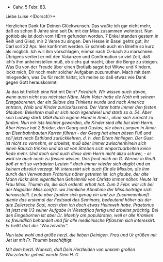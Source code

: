 + Calw, 5 Febr. 83.

Liebe Luise <(Dorsch)>*

Herzlichen Dank für Deinen Glückwunsch. Das wußte ich gar nicht mehr, daß es schon 8 Jahre sind seit Du mit der Miss zusammen wohntest. Nun gottlob sie ist doch vom HErrn gefunden worden. 7 Enkel standen gestern in Reih und Glied, mir 2 Verse zu singen. Den Hesse in Basel gehts gut, ihr Carl soll 22 Apr. hier konfirmirt werden. Er schrieb auch ein Briefle so kurz als möglich. Ich will ihm vorschlagen, einmal nach O.-bach zu marschiren. Übrigens verliert er mit den Vakanzen und Confirmation so viel Zeit, daß ich's ihm anheimstellen muß, ob sichs gut macht, über die Berge zu steigen. 
Was Du von der Freude über einen Brotlaib sagst bei Witwe und Kindern, lockt mich, Dir noch mehr solcher Aufgaben zuzumuthen. Mach mit dem Inliegenden, was Du für recht hältst, ich meine so daß etwas wie Dank gegen Gott herauskommt.

Ja das ist freilich eine Not mit Dein<em Vetter>* Friedrich. Wir wissen auch davon, wenn auch nicht aus nächster Nähe. Mein Vater hatte die Noth mit seinem Erstgeborenen, der ein Sklave des Trinkens wurde und nach America entrann, Weib und Kinder zurücklassend. Der Vater hatte immer den festen Glauben: Bekehren muß er sich noch irgendwie! und starb so a. 54. Aber sein Ludwig starb 1859 durch eigene Hand in Amer., ohne sich zurecht zu finden. Nun mir ists leichter geworden, die Kinder sind alle bei dem Herrn. Aber Hesse hat 2 Brüder, den Georg und Gustav, die eben Lumpen in Amer. an Eisenbahnbauten Karren führen - der Georg hat einen bösen Fuß und soll jetzt nach Esthland zurückkehren, d. h. den Eltern hinliegen. Der Gust. ist nicht so vornehm, er arbeitet, muß aber immer zwischenhinein sich einen Rausch trinken und da ist von Streben sich emporzuarbeiten keine Rede mehr. Und doch sind auch diese dem Herrn nicht allzu schwer, - er wird sie auch noch zu fassen wissen. Das freut mich an G. Werner in Reutl. daß er mit so vertrakten Leuten <wie Vetter Fr.>* doch immer wieder sich abgibt und an keinem absolut verzagt. W. interessirt sich auch für die Mission, die ihm durch den Verwandten Prätorius näher getreten ist. Ich glaube, der alte Mann rückt dem eigentlichen Geheimniß von Christo immer näher. 
Heute ist Frau Miss. Thumm da, die sich ordentl. erholt hat. Zum 2 Febr. war ich bei der Nagolder Miss.confrz. wo ziemliche Abnahme der Miss.beiträge sich herausstellt. Leute aber fanden sich genug ein und zur Zusammenkunft diente das erstemal der Festsaal des Seminars, bedeutend höher als der alte Zellersche Saal, nach dem ich doch etwas Heimweh hatte. Praetorius ist jetzt mit 1/3 seiner Aufgabe in Westafrica fertig und arbeitet prächtig. Bei den Eingebornen ist aber Dr. Maehly am populärsten, weil er alle Kranken so freundlich behandelt und für alle medicinische Pflanzen sich interessirt. Er heißt dort der "Wurzelvater".

Nun lebe wohl und grüße herzl. die lieben Deinigen. Frau und Ur grüßen mit Jet ist mit Fr. Thumm beschäftigt.

Mit dem herzl. Wunsch, daß Dein Herzleiden von unsrem großen Wurzelvater geheilt werde
 Dein H. G.
